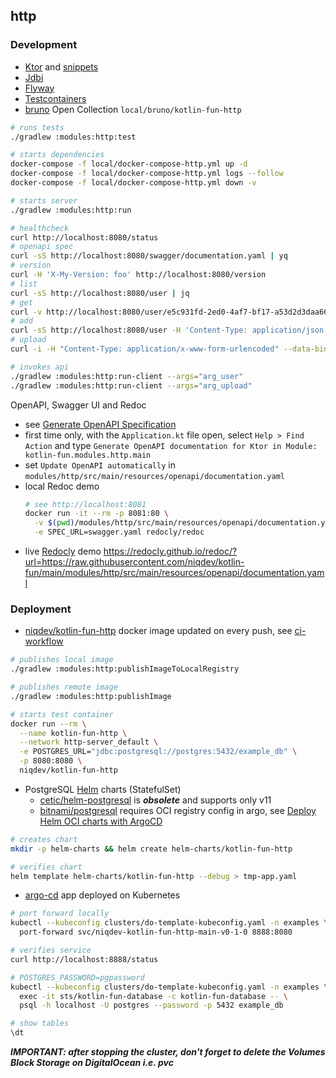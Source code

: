 ## http

### Development

* [Ktor](https://ktor.io/docs) and [snippets](https://github.com/ktorio/ktor-documentation/tree/main/codeSnippets/snippets)
* [Jdbi](https://jdbi.org)
* [Flyway](https://documentation.red-gate.com/fd)
* [Testcontainers](https://java.testcontainers.org)
* [bruno](https://www.usebruno.com) Open Collection `local/bruno/kotlin-fun-http`

```bash
# runs tests
./gradlew :modules:http:test

# starts dependencies
docker-compose -f local/docker-compose-http.yml up -d
docker-compose -f local/docker-compose-http.yml logs --follow
docker-compose -f local/docker-compose-http.yml down -v

# starts server
./gradlew :modules:http:run

# healthcheck
curl http://localhost:8080/status
# openapi spec
curl -sS http://localhost:8080/swagger/documentation.yaml | yq
# version
curl -H 'X-My-Version: foo' http://localhost:8080/version
# list
curl -sS http://localhost:8080/user | jq
# get
curl -v http://localhost:8080/user/e5c931fd-2ed0-4af7-bf17-a53d2d3daa66
# add
curl -sS http://localhost:8080/user -H 'Content-Type: application/json' --data '{"name":"foo","age":42}' | jq
# upload
curl -i -H "Content-Type: application/x-www-form-urlencoded" --data-binary "@README.md" http://localhost:8080/file/upload

# invokes api
./gradlew :modules:http:run-client --args="arg_user"
./gradlew :modules:http:run-client --args="arg_upload"
```

OpenAPI, Swagger UI and Redoc
- see [Generate OpenAPI Specification](https://www.jetbrains.com/help/idea/ktor.html#openapi)
- first time only, with the `Application.kt` file open, select `Help > Find Action` and type `Generate OpenAPI documentation for Ktor in Module: kotlin-fun.modules.http.main`
- set `Update OpenAPI automatically` in `modules/http/src/main/resources/openapi/documentation.yaml`
- local Redoc demo
    ```bash
    # see http://localhost:8081
    docker run -it --rm -p 8081:80 \
      -v $(pwd)/modules/http/src/main/resources/openapi/documentation.yaml:/usr/share/nginx/html/swagger.yaml \
      -e SPEC_URL=swagger.yaml redocly/redoc
    ```
- live [Redocly](https://redocly.com/docs/redoc/) demo https://redocly.github.io/redoc/?url=https://raw.githubusercontent.com/niqdev/kotlin-fun/main/modules/http/src/main/resources/openapi/documentation.yaml

### Deployment

* [niqdev/kotlin-fun-http](https://hub.docker.com/r/niqdev/kotlin-fun-http) docker image updated on every push, see [ci-workflow](https://github.com/niqdev/kotlin-fun/blob/main/.github/workflows/ci.yml)

```bash
# publishes local image
./gradlew :modules:http:publishImageToLocalRegistry

# publishes remote image
./gradlew :modules:http:publishImage

# starts test container
docker run --rm \
  --name kotlin-fun-http \
  --network http-server_default \
  -e POSTGRES_URL="jdbc:postgresql://postgres:5432/example_db" \
  -p 8080:8080 \
  niqdev/kotlin-fun-http
```

* PostgreSQL [Helm](https://helm.sh/docs) charts (StatefulSet)
  - [cetic/helm-postgresql](https://github.com/cetic/helm-postgresql) is ***obsolete*** and supports only v11
  - [bitnami/postgresql](https://github.com/bitnami/charts/tree/main/bitnami/postgresql) requires OCI registry config in argo, see [Deploy Helm OCI charts with ArgoCD](https://drake0103.medium.com/deploy-helm-oci-charts-with-argocd-583699c7d739)

```bash
# creates chart
mkdir -p helm-charts && helm create helm-charts/kotlin-fun-http

# verifies chart
helm template helm-charts/kotlin-fun-http --debug > tmp-app.yaml
```

* [argo-cd](https://github.com/hckops/kube-template/blob/main/applications/templates/examples/kotlin-fun.yaml) app deployed on Kubernetes

```bash
# port forward locally
kubectl --kubeconfig clusters/do-template-kubeconfig.yaml -n examples \
  port-forward svc/niqdev-kotlin-fun-http-main-v0-1-0 8888:8080

# verifies service
curl http://localhost:8888/status

# POSTGRES_PASSWORD=pgpassword
kubectl --kubeconfig clusters/do-template-kubeconfig.yaml -n examples \
  exec -it sts/kotlin-fun-database -c kotlin-fun-database -- \
  psql -h localhost -U postgres --password -p 5432 example_db

# show tables
\dt
```

***IMPORTANT: after stopping the cluster, don't forget to delete the Volumes Block Storage on DigitalOcean i.e. pvc***
